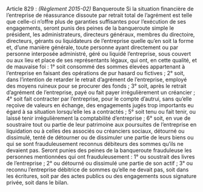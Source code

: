 Article 829 : _(Règlement 2015-02)_ Banqueroute
Si la situation financière de l’entreprise de réassurance dissoute par retrait total de l’agrément est telle que celle-ci n’offre plus de garanties suffisantes pour l’exécution de ses engagements, seront punis des peines de la banqueroute simple le président, les administrateurs, directeurs généraux, membres du directoire, directeurs, gérants ou liquidateurs de l’entreprise quelle qu’en soit la forme et, d’une manière générale, toute personne ayant directement ou par personne interposée administré, géré ou liquidé l’entreprise, sous couvert ou aux lieu et place de ses représentants légaux, qui ont, en cette qualité, et de mauvaise foi :
1° soit consommé des sommes élevées appartenant à l’entreprise en faisant des opérations de pur hasard ou fictives ;
2° soit, dans l’intention de retarder le retrait d’agrément de l’entreprise, employé des moyens ruineux pour se procurer des fonds ;
3° soit, après le retrait d’agrément de l’entreprise, payé ou fait payer irrégulièrement un créancier ;
4° soit fait contracter par l’entreprise, pour le compte d’autrui, sans qu’elle reçoive de valeurs en échange, des engagements jugés trop importants eu égard à sa situation lorsqu’elle les a contractés ;
5° soit tenu ou fait tenir, ou laissé tenir irrégulièrement la comptabilité d’entreprise ;
6° soit, en vue de soustraire tout ou partie de leur patrimoine aux poursuites de l’entreprise en liquidation ou à celles des associés ou créanciers sociaux, détourné ou dissimulé, tenté de détourner ou de dissimuler une partie de leurs biens ou qui se sont frauduleusement reconnus débiteurs des sommes qu’ils ne devaient pas.
Seront punies des peines de la banqueroute frauduleuse les personnes mentionnées qui ont frauduleusement :
1° ou soustrait des livres de l’entreprise ;
2° ou détourné ou dissimulé une partie de son actif ;
3° ou reconnu l’entreprise débitrice de sommes qu’elle ne devait pas, soit dans les écritures, soit par des actes publics ou des engagements sous signature privée, soit dans le bilan.